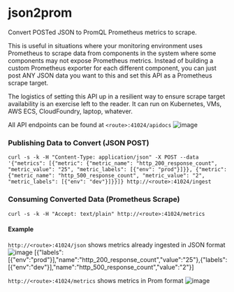 # json2prom
Convert POSTed JSON to PromQL Prometheus metrics to scrape.

This is useful in situations where your monitoring environment uses Prometheus to scrape data from components in the system where some components may not expose Prometheus metrics. Instead of building a custom Prometheus exporter for each different component, you can just post ANY JSON data you want to this and set this API as a Prometheus scrape target.

The logistics of setting this API up in a resilient way to ensure scrape target availability is an exercise left to the reader. It can run on Kubernetes, VMs, AWS ECS, CloudFoundry, laptop, whatever.


All API endpoints can be found at `<route>:41024/apidocs`
![image](https://github.com/christophersinclair/json2prom/assets/29457515/75d65536-6905-4f21-9e24-8eef9b8ffaa1)


### Publishing Data to Convert (JSON POST)
```
curl -s -k -H "Content-Type: application/json" -X POST --data '{"metrics": [{"metric": {"metric_name": "http_200_response_count", "metric_value": "25", "metric_labels": [{"env": "prod"}]}}, {"metric": {"metric_name": "http_500_response_count", "metric_value": "2", "metric_labels": [{"env": "dev"}]}}]} http://<route>:41024/ingest
```

### Consuming Converted Data (Prometheus Scrape)
```
curl -s -k -H "Accept: text/plain" http://<route>:41024/metrics
```

#### Example
`http://<route>:41024/json` shows metrics already ingested in JSON format
![image](https://github.com/christophersinclair/json2prom/assets/29457515/a302097a-117d-45f2-bafb-44a68dbc5cc0)
[{"labels":[{"env":"prod"}],"name":"http_200_response_count","value":"25"},{"labels":[{"env":"dev"}],"name":"http_500_response_count","value":"2"}]

`http://<route>:41024/metrics` shows metrics in Prom format
![image](https://github.com/christophersinclair/json2prom/assets/29457515/e6b2ce79-a11f-4bd8-926a-294d9fbd01e9)
